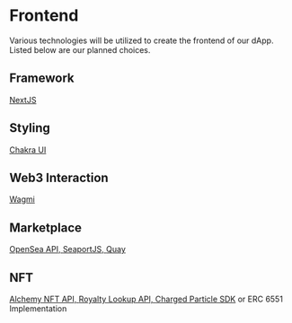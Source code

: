 # Frontend

Various technologies will be utilized to create the frontend of our dApp. Listed below are our planned choices.&#x20;

## Framework

[NextJS](https://nextjs.org/)

## Styling

[Chakra UI](https://chakra-ui.com/)

## Web3 Interaction

[Wagmi](https://wagmi.sh/)

## Marketplace

[OpenSea API, ](https://docs.opensea.io/reference/api-overview)[SeaportJS, ](https://github.com/ProjectOpenSea/seaport-js)[Quay](https://github.com/Alcibiades-Capital/quay)

## NFT

[Alchemy NFT API, ](https://www.alchemy.com/nft-api)[Royalty Lookup API, ](https://royaltyregistry.xyz/lookup)[Charged Particle SDK](https://docs.charged.fi/sdk/charged-particles-sdk-overview) or ERC 6551 Implementation
